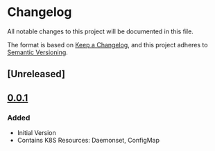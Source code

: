 # Changelog

All notable changes to this project will be documented in this file.

The format is based on [Keep a Changelog](https://keepachangelog.com/en/1.0.0/),
and this project adheres to [Semantic Versioning](https://semver.org/spec/v2.0.0.html).

## [Unreleased]

## [0.0.1]

### Added

* Initial Version
* Contains K8S Resources: Daemonset, ConfigMap

[0.0.1]: https://github.com/DVPE-cloud/dvpe-helm/tree/dvpe-netfilter-0.0.1/charts/dvpe-netfilter

